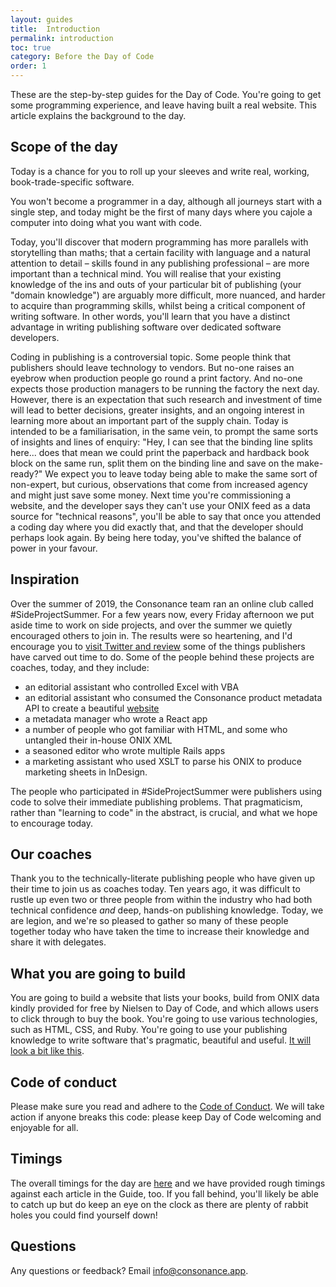 ```yaml
---
layout: guides
title:  Introduction
permalink: introduction
toc: true
category: Before the Day of Code
order: 1
---
```


<!-- <span class="tag tag--draft">Not started</span> -->
<!-- <span class="tag tag--progress">In progress</span> -->
<!-- <span class="tag tag--review">Ready for review</span> -->
<!-- <span class="tag tag--approved">Approved</span> -->

<p class="content__abstract">
  These are the step-by-step guides for the Day of Code. You're going to get some programming experience, and leave having built a real website. This article explains the background to the day.
</p>

## Scope of the day

Today is a chance for you to roll up your sleeves and write real, working, book-trade-specific software.

You won't become a programmer in a day, although all journeys start with a single step, and today might be the first of many days where you cajole a computer into doing what you want with code.

Today, you'll discover that modern programming has more parallels with storytelling than maths; that a certain facility with language and a natural attention to detail – skills found in any publishing professional – are more important than a technical mind. You will realise that your existing knowledge of the ins and outs of your particular bit of publishing (your "domain knowledge") are arguably more difficult, more nuanced, and harder to acquire than programming skills, whilst being a critical component of writing software. In other words, you'll learn that you have a distinct advantage in writing publishing software over dedicated software developers.

Coding in publishing is a controversial topic. Some people think that publishers should leave technology to vendors. But no-one raises an eyebrow when production people go round a
print factory. And no-one expects those production managers to be running
the factory the next day. However, there is an expectation that such research
and investment of time will lead to better decisions, greater insights, and
an ongoing interest in learning more about an important part of the supply
chain. Today is intended to be a familiarisation, in the same vein, to prompt
the same sorts of insights and lines of enquiry: "Hey, I can see that the binding
line splits here... does that mean we could print the paperback and
hardback book block on the same run, split them on the binding line and save on
the make-ready?" We expect you to leave today being able to make the same sort of non-expert, but curious, observations that come from increased agency and might just save some money. Next time you're commissioning a website, and the developer says they can't use your ONIX feed as a data source for "technical reasons", you'll be able to say that once you attended a coding day where you did exactly that, and that the developer should perhaps look again. By being here today, you've shifted the balance of power in your favour.

## Inspiration

Over the summer of 2019, the Consonance team ran an online club called #SideProjectSummer. For a few years now, every Friday afternoon we put aside time to work on side projects, and over the summer we quietly encouraged others to join in. The results were so heartening, and I'd encourage you to <a href="https://twitter.com/hashtag/SideProjectSummer?src=hashtag_click&f=live">visit Twitter and review</a> some of the things publishers have carved out time to do. Some of the people behind these projects are coaches, today, and they include:

* an editorial assistant who controlled Excel with VBA
* an editorial assistant who consumed the Consonance product metadata API to create a beautiful [website](https://jamie-reece.github.io/side-project-summer/)
* a metadata manager who wrote a React app
* a number of people who got familiar with HTML, and some who untangled their in-house ONIX XML
* a seasoned editor who wrote multiple Rails apps
* a marketing assistant who used XSLT to parse his ONIX to produce marketing sheets in InDesign.

The people who participated in #SideProjectSummer were publishers using code to solve their immediate publishing problems. That pragmaticism, rather than "learning to code" in the abstract, is crucial, and what we hope to encourage today.

## Our coaches

Thank you to the technically-literate publishing people who have given up their time to join us as coaches
today. Ten years ago, it was difficult to rustle up even two or three people from within the industry who had both technical confidence *and* deep, hands-on publishing knowledge. Today, we are legion, and we're so pleased to gather so many of these people together today who have taken the time to increase their knowledge and share it with delegates.

## What you are going to build

You are going to build a website that lists your books, build from ONIX data kindly provided for free by Nielsen to Day of Code, and which allows users to click through to buy the book. You're going to use various technologies, such as HTML, CSS, and Ruby. You're going to use your publishing knowledge to write software that's pragmatic, beautiful and useful. [It will look a bit like this](https://publisher-website.netlify.com/).

## Code of conduct

Please make sure you read and adhere to the [Code of Conduct](/coc). We will take action if anyone breaks this code: please keep Day of Code welcoming and enjoyable for all.

## Timings

The overall timings for the day are [here](/delegates) and we have provided rough timings against each article in the Guide, too. If you fall behind, you'll likely be able to catch up but do keep an eye on the clock as there are plenty of rabbit holes you could find yourself down!

## Questions

Any questions or feedback? Email info@consonance.app.
